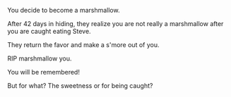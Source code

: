 You decide to become a marshmallow.

After 42 days in hiding, they realize you are not really a marshmallow after you are caught eating Steve.

They return the favor and make a s'more out of you.

RIP marshmallow you.

You will be remembered!

But for what? The sweetness or for being caught?
